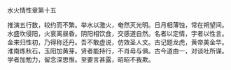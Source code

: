 水火情性章第十五 

推演五行数，较约而不繁。举水以激火，奄然灭光明。日月相薄蚀，常在朔望间。水盛坎侵阳，火衰离昼昏。阴阳相饮食，交感道自然。名者以定情，字者以性言。金来归性初，乃得称还丹。吾不敢虚说，仿效圣人文。古记题龙虎，黄帝美金华。淮南炼秋石，玉阳加黄芽。贤者能持行，不肖毋与俱。古今道由一，对谈吐所谋。学者加勉力，留念深思惟。至要言甚露，昭昭不我欺。 

